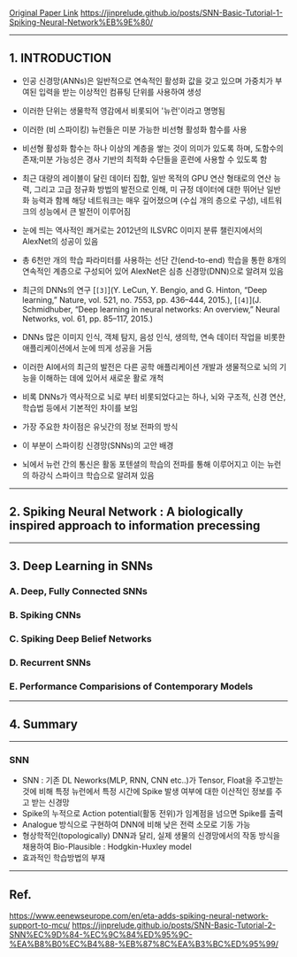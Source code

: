 [Original Paper Link](https://arxiv.org/abs/1804.08150)
https://jinprelude.github.io/posts/SNN-Basic-Tutorial-1-Spiking-Neural-Network%EB%9E%80/

---

## 1. INTRODUCTION

- 인공 신경망(ANNs)은 일반적으로 연속적인 활성화 값을 갖고 있으며 가중치가 부여된 입력을 받는 이상적인 컴퓨팅 단위를 사용하여 생성
- 이러한 단위는 생물학적 영감에서 비롯되어 '뉴런'이라고 명명됨
- 이러한 (비 스파이킹) 뉴런들은 미분 가능한 비선형 활성화 함수를 사용
- 비선형 활성화 함수는 하나 이상의 계층을 쌓는 것이 의미가 있도록 하며, 도함수의 존재;미분 가능성은 경사 기반의 최적화 수단들을 훈련에 사용할 수 있도록 함
- 최근 대량의 레이블이 달린 데이터 집합, 일반 목적의 GPU 연산 형태로의 연산 능력, 그리고 고급 정규화 방법의 발전으로 인해, 미 규정 데이터에 대한 뛰어난 일반화 능력과 함께 해당 네트워크는 매우 깊어졌으며 (수십 개의 층으로 구성), 네트워크의 성능에서 큰 발전이 이루어짐

- 눈에 띄는 역사적인 쾌거로는 2012년의 ILSVRC 이미지 분류 챌린지에서의 AlexNet의 성공이 있음
- 총 6천만 개의 학습 파라미터를 사용하는 선단 간(end-to-end) 학습을 통한 8개의 연속적인 계층으로 구성되어 있어 AlexNet은 심층 신경망(DNN)으로 알려져 있음
- 최근의 DNNs의 연구 [`[3]`](Y. LeCun, Y. Bengio, and G. Hinton, “Deep learning,” Nature, vol. 521, no. 7553, pp. 436–444, 2015.), [`[4]`](J. Schmidhuber, “Deep learning in neural networks: An overview,” Neural Networks, vol. 61, pp. 85–117, 2015.)
- DNNs 많은 이미지 인식, 객체 탐지, 음성 인식, 생의학, 연속 데이터 작업을 비롯한 애플리케이션에서 눈에 띄게 성공을 거둠
- 이러한 AI에서의 최근의 발전은 다른 공학 애플리케이션 개발과 생물적으로 뇌의 기능을 이해하는 데에 있어서 새로운 활로 개척

- 비록 DNNs가 역사적으로 뇌로 부터 비롯되었다고는 하나, 뇌와 구조적, 신경 연산, 학습법 등에서 기본적인 차이를 보임
- 가장 주요한 차이점은 유닛간의 정보 전파의 방식
- 이 부분이 스파이킹 신경망(SNNs)의 고안 배경
- 뇌에서 뉴런 간의 통신은 활동 포텐셜의 학습의 전파를 통해 이루어지고 이는 뉴런의 하강식 스파이크 학습으로 알려져 있음
---

## 2. Spiking Neural Network : A biologically inspired approach to information precessing

---

## 3. Deep Learning in SNNs

### A. Deep, Fully Connected SNNs

### B. Spiking CNNs

### C. Spiking Deep Belief Networks

### D. Recurrent SNNs

### E. Performance Comparisions of Contemporary Models
---

## 4. Summary

---
### SNN

- SNN : 기존 DL Neworks(MLP, RNN, CNN etc..)가 Tensor, Float을 주고받는 것에 비해 특정 뉴런에서 특정 시간에 Spike 발생 여부에 대한 이산적인 정보를 주고 받는 신경망
- Spike의 누적으로 Action potential(활동 전위)가 임계점을 넘으면 Spike를 출력
- Analogue 방식으로 구현하여 DNN에 비해 낮은 전력 소모로 기동 가능
- 형상학적인(topologically) DNN과 달리, 실제 생물의 신경망에서의 작동 방식을 채용하여 Bio-Plausible : Hodgkin-Huxley model
- 효과적인 학습방법의 부재
---
## Ref.
https://www.eenewseurope.com/en/eta-adds-spiking-neural-network-support-to-mcu/
https://jinprelude.github.io/posts/SNN-Basic-Tutorial-2-SNN%EC%9D%84-%EC%9C%84%ED%95%9C-%EA%B8%B0%EC%B4%88-%EB%87%8C%EA%B3%BC%ED%95%99/